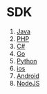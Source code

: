 SDK
================================================

1. [Java](1.prism-java.md)
1. [PHP](2.prism-php.md)
1. [C#](3.prism-csharp.md)
1. [Go](4.prism-go.md)
1. [Python](5.prism-python.md)
1. [ios](6.prism-ios.md)
1. [Android](7.prism-android.md)
1. [NodeJS](8.prism-js.md)
